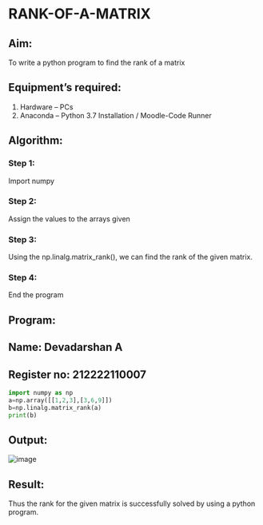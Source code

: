 # RANK-OF-A-MATRIX
## Aim:
To write a python program to find the rank of a matrix
## Equipment’s required:
1. 	Hardware – PCs
2. 	Anaconda – Python 3.7 Installation / Moodle-Code Runner
## Algorithm:
### Step 1: 
Import numpy
### Step 2:
Assign the values to the arrays given 
### Step 3:
Using the np.linalg.matrix_rank(), we can find the rank of the given matrix.
### Step 4: 
End the program
## Program:
## Name: Devadarshan A 
## Register no: 212222110007
```python
import numpy as np
a=np.array([[1,2,3],[3,6,9]])
b=np.linalg.matrix_rank(a)
print(b)
```


## Output:
![image](https://github.com/DEVADARSHAN2/RANK-OF-A-MATRIX/assets/119432150/0c3cada6-20eb-4cbf-a9ca-6af8508d78cf)
## Result:
Thus the rank for the given matrix is successfully solved by  using a python program.



